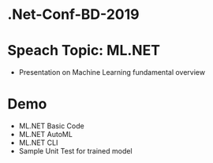 # .Net-Conf-BD-2019
# Speach Topic: ML.NET
* Presentation on Machine Learning fundamental overview
# Demo
* ML.NET Basic Code
* ML.NET AutoML
* ML.NET CLI
* Sample Unit Test for trained model
